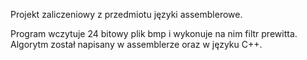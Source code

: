 Projekt zaliczeniowy z przedmiotu języki assemblerowe.

Program wczytuje 24 bitowy plik bmp i wykonuje na nim filtr prewitta. Algorytm został napisany w assemblerze oraz w języku C++.
